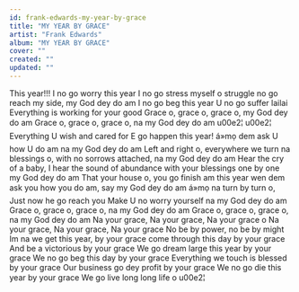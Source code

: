 ```yaml
---
id: frank-edwards-my-year-by-grace
title: "MY YEAR BY GRACE"
artist: "Frank Edwards"
album: "MY YEAR BY GRACE"
cover: ""
created: ""
updated: ""
---
```


This year!!!
I no go worry this year
I no go stress myself o
struggle no go reach my side, my God dey do am
I no go beg this year
U no go suffer lailai
Everything is working for your good
Grace o, grace o, grace o, my God dey do am
Grace o, grace o, grace o,
na my God dey do am
 u00e2¦ u00e2¦
Everything U wish and cared for
E go happen this year!
á»mọ dem ask U how U do am
 na my God dey do am
Left and right o, everywhere we turn na blessings o, with no sorrows attached,
na my God dey do am
Hear the cry of a baby,
I hear the sound of abundance with your blessings one by one
my God dey do am
That your house o, you go finish am this year
wen dem ask you how you do am,
say my God dey do am
á»mọ na turn by turn o,
Just now he go reach you
Make U no worry yourself
na my God dey do am
Grace o, grace o, grace o, na my God dey do am
Grace o, grace o, grace o, na my God dey do am
Na your grace, Na your grace, Na your grace o
Na your grace, Na your grace, Na your grace
No be by power, no be by might
Im na we get this year, by your grace
come through this day by your grace
And be a victorious by your grace
We go dream large this year by your grace
We no go beg this day by your grace
Everything we touch is blessed by your grace
Our business go dey profit by your grace
We no go die this year by your grace
We go live long long life o
 u00e2¦